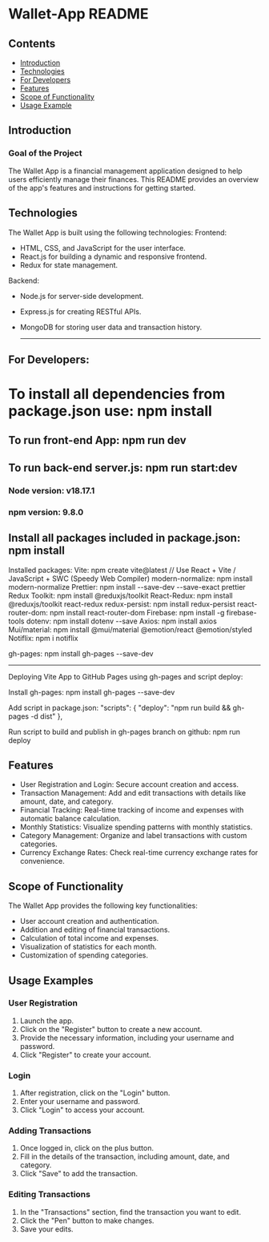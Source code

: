 # Wallet-App README

## Contents

- [Introduction](#introduction)
- [Technologies](#Technologies)
- [For Developers](#for-developers)
- [Features](#Features)
- [Scope of Functionality](#scope-of-functionality)
- [Usage Example](#usage-examples)

## Introduction

### Goal of the Project

The Wallet App is a financial management application designed to help users efficiently manage their
finances. This README provides an overview of the app's features and instructions for getting
started.

## Technologies

The Wallet App is built using the following technologies: Frontend:

- HTML, CSS, and JavaScript for the user interface.
- React.js for building a dynamic and responsive frontend.
- Redux for state management.

Backend:

- Node.js for server-side development.
- Express.js for creating RESTful APIs.
- MongoDB for storing user data and transaction history.

  ***

## For Developers:

# To install all dependencies from package.json use: npm install

## To run front-end App: npm run dev

## To run back-end server.js: npm run start:dev

### Node version: v18.17.1

### npm version: 9.8.0

## Install all packages included in package.json: npm install

Installed packages: Vite: npm create vite@latest // Use React + Vite / JavaScript + SWC (Speedy Web
Compiler) modern-normalize: npm install modern-normalize Prettier: npm install --save-dev
--save-exact prettier Redux Toolkit: npm install @reduxjs/toolkit React-Redux: npm install
@reduxjs/toolkit react-redux redux-persist: npm install redux-persist react-router-dom: npm install
react-router-dom Firebase: npm install -g firebase-tools dotenv: npm install dotenv --save Axios:
npm install axios Mui/material: npm install @mui/material @emotion/react @emotion/styled Notiflix:
npm i notiflix

gh-pages: npm install gh-pages --save-dev

---

Deploying Vite App to GitHub Pages using gh-pages and script deploy:

Install gh-pages: npm install gh-pages --save-dev

Add script in package.json: "scripts": { "deploy": "npm run build && gh-pages -d dist" },

Run script to build and publish in gh-pages branch on github: npm run deploy

## Features

- User Registration and Login: Secure account creation and access.
- Transaction Management: Add and edit transactions with details like amount, date, and category.
- Financial Tracking: Real-time tracking of income and expenses with automatic balance calculation.
- Monthly Statistics: Visualize spending patterns with monthly statistics.
- Category Management: Organize and label transactions with custom categories.
- Currency Exchange Rates: Check real-time currency exchange rates for convenience.

## Scope of Functionality

The Wallet App provides the following key functionalities:

- User account creation and authentication.
- Addition and editing of financial transactions.
- Calculation of total income and expenses.
- Visualization of statistics for each month.
- Customization of spending categories.

## Usage Examples

### User Registration

1. Launch the app.
2. Click on the "Register" button to create a new account.
3. Provide the necessary information, including your username and password.
4. Click "Register" to create your account.

### Login

1. After registration, click on the "Login" button.
2. Enter your username and password.
3. Click "Login" to access your account.

### Adding Transactions

1. Once logged in, click on the plus button.
2. Fill in the details of the transaction, including amount, date, and category.
3. Click "Save" to add the transaction.

### Editing Transactions

1. In the "Transactions" section, find the transaction you want to edit.
2. Click the "Pen" button to make changes.
3. Save your edits.
